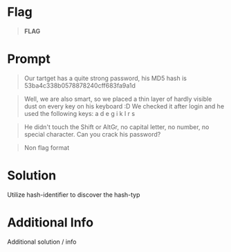 # Flag

> **FLAG**

# Prompt

> Our tartget has a quite strong password, his MD5 hash is 53ba4c338b0578878240cff683fa9a1d

>Well, we are also smart, so we placed a thin layer of hardly visible dust on every key on his keyboard :D We checked it after login and he used the following keys: a d e g i k l r s

>He didn't touch the Shift or AltGr, no capital letter, no number, no special character. Can you crack his password?

>Non flag format

# Solution

Utilize hash-identifier to discover the hash-typ

# Additional Info

Additional solution / info
